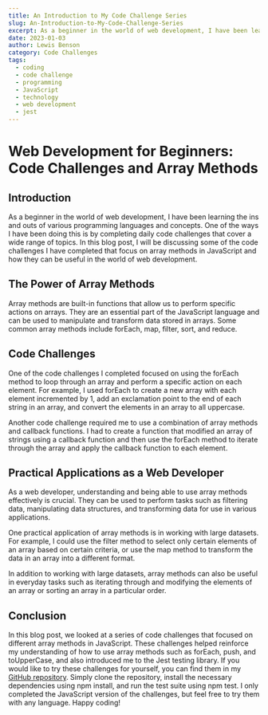 ```yaml
---
title: An Introduction to My Code Challenge Series
slug: An-Introduction-to-My-Code-Challenge-Series
excerpt: As a beginner in the world of web development, I have been learning the ins and outs of various programming languages and concepts. One of the ways I have been doing this is by completing daily code challenges that cover a wide range of topics...
date: 2023-01-03
author: Lewis Benson
category: Code Challenges
tags:
  - coding
  - code challenge
  - programming
  - JavaScript
  - technology
  - web development
  - jest
---
```


<!-- @format -->

# Web Development for Beginners: Code Challenges and Array Methods

## Introduction

As a beginner in the world of web development, I have been learning the ins and outs of various programming languages and concepts. One of the ways I have been doing this is by completing daily code challenges that cover a wide range of topics. In this blog post, I will be discussing some of the code challenges I have completed that focus on array methods in JavaScript and how they can be useful in the world of web development.

## The Power of Array Methods

Array methods are built-in functions that allow us to perform specific actions on arrays. They are an essential part of the JavaScript language and can be used to manipulate and transform data stored in arrays. Some common array methods include forEach, map, filter, sort, and reduce.

## Code Challenges

One of the code challenges I completed focused on using the forEach method to loop through an array and perform a specific action on each element. For example, I used forEach to create a new array with each element incremented by 1, add an exclamation point to the end of each string in an array, and convert the elements in an array to all uppercase.

Another code challenge required me to use a combination of array methods and callback functions. I had to create a function that modified an array of strings using a callback function and then use the forEach method to iterate through the array and apply the callback function to each element.

## Practical Applications as a Web Developer

As a web developer, understanding and being able to use array methods effectively is crucial. They can be used to perform tasks such as filtering data, manipulating data structures, and transforming data for use in various applications.

One practical application of array methods is in working with large datasets. For example, I could use the filter method to select only certain elements of an array based on certain criteria, or use the map method to transform the data in an array into a different format.

In addition to working with large datasets, array methods can also be useful in everyday tasks such as iterating through and modifying the elements of an array or sorting an array in a particular order.

## Conclusion

In this blog post, we looked at a series of code challenges that focused on different array methods in JavaScript. These challenges helped reinforce my understanding of how to use array methods such as forEach, push, and toUpperCase, and also introduced me to the Jest testing library. If you would like to try these challenges for yourself, you can find them in my [GitHub repository](https://github.com/tm-LBenson/data-structures-and-algorithms). Simply clone the repository, install the necessary dependencies using npm install, and run the test suite using npm test. I only completed the JavaScript version of the challenges, but feel free to try them with any language. Happy coding!
